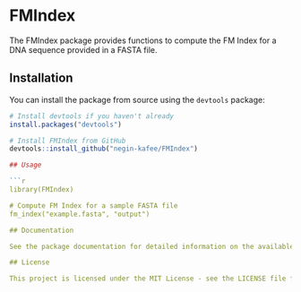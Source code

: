# FMIndex

The FMIndex package provides functions to compute the FM Index for a DNA sequence provided in a FASTA file.

## Installation

You can install the package from source using the `devtools` package:

```r
# Install devtools if you haven't already
install.packages("devtools")

# Install FMIndex from GitHub
devtools::install_github("negin-kafee/FMIndex")

## Usage

```r
library(FMIndex)

# Compute FM Index for a sample FASTA file
fm_index("example.fasta", "output")

## Documentation

See the package documentation for detailed information on the available functions and their usage.

## License

This project is licensed under the MIT License - see the LICENSE file for details.
